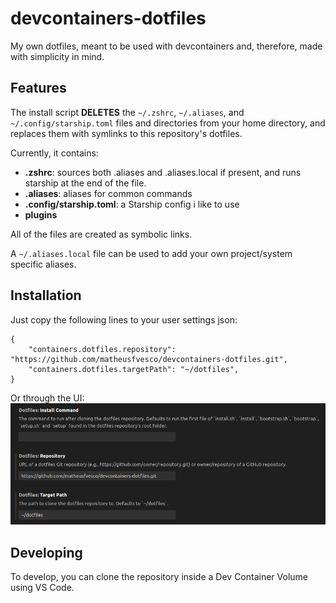 # devcontainers-dotfiles

My own dotfiles, meant to be used with devcontainers and, therefore, made with simplicity in mind.

## Features

The install script **DELETES** the `~/.zshrc`, `~/.aliases`, and `~/.config/starship.toml` files and directories from your home directory, and replaces them with symlinks to this repository's dotfiles. 

Currently, it contains:
* **.zshrc**: sources both .aliases and .aliases.local if present, and runs starship at the end of the file.
* **.aliases**: aliases for common commands 
* **.config/starship.toml**: a Starship config i like to use
* **plugins**

All of the files are created as symbolic links.

A `~/.aliases.local` file can be used to add your own project/system specific aliases.

## Installation

Just copy the following lines to your user settings json:

```
{
    "containers.dotfiles.repository": "https://github.com/matheusfvesco/devcontainers-dotfiles.git",
    "containers.dotfiles.targetPath": "~/dotfiles",
}
```


Or through the UI:
![vscode UI](images/dotfiles_vscode_settings.png)

## Developing

To develop, you can clone the repository inside a Dev Container Volume using VS Code.